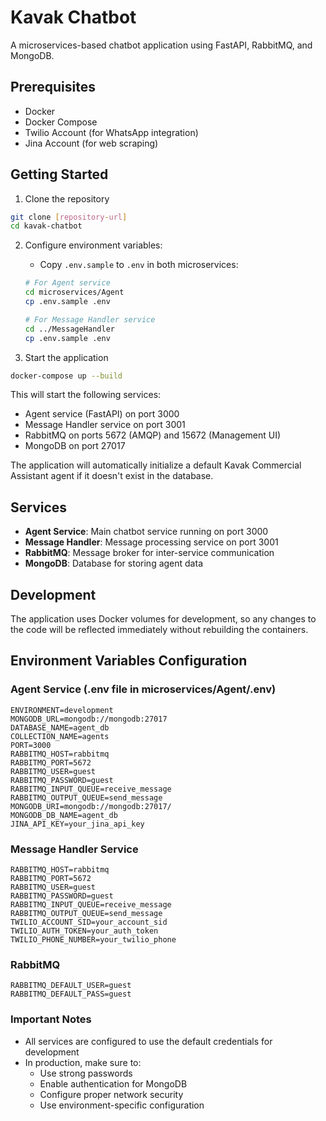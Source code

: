# Kavak Chatbot

A microservices-based chatbot application using FastAPI, RabbitMQ, and MongoDB.

## Prerequisites

- Docker
- Docker Compose
- Twilio Account (for WhatsApp integration)
- Jina Account (for web scraping)

## Getting Started

1. Clone the repository
```bash
git clone [repository-url]
cd kavak-chatbot
```

2. Configure environment variables:
   - Copy `.env.sample` to `.env` in both microservices:
   ```bash
   # For Agent service
   cd microservices/Agent
   cp .env.sample .env

   # For Message Handler service
   cd ../MessageHandler
   cp .env.sample .env
   ```

3. Start the application
```bash
docker-compose up --build
```

This will start the following services:
- Agent service (FastAPI) on port 3000
- Message Handler service on port 3001
- RabbitMQ on ports 5672 (AMQP) and 15672 (Management UI)
- MongoDB on port 27017

The application will automatically initialize a default Kavak Commercial Assistant agent if it doesn't exist in the database.

## Services

- **Agent Service**: Main chatbot service running on port 3000
- **Message Handler**: Message processing service on port 3001
- **RabbitMQ**: Message broker for inter-service communication
- **MongoDB**: Database for storing agent data

## Development

The application uses Docker volumes for development, so any changes to the code will be reflected immediately without rebuilding the containers.

## Environment Variables Configuration

### Agent Service (.env file in microservices/Agent/.env)
```env
ENVIRONMENT=development
MONGODB_URL=mongodb://mongodb:27017
DATABASE_NAME=agent_db
COLLECTION_NAME=agents
PORT=3000
RABBITMQ_HOST=rabbitmq
RABBITMQ_PORT=5672
RABBITMQ_USER=guest
RABBITMQ_PASSWORD=guest
RABBITMQ_INPUT_QUEUE=receive_message
RABBITMQ_OUTPUT_QUEUE=send_message
MONGODB_URI=mongodb://mongodb:27017/
MONGODB_DB_NAME=agent_db
JINA_API_KEY=your_jina_api_key
```

### Message Handler Service
```env
RABBITMQ_HOST=rabbitmq
RABBITMQ_PORT=5672
RABBITMQ_USER=guest
RABBITMQ_PASSWORD=guest
RABBITMQ_INPUT_QUEUE=receive_message
RABBITMQ_OUTPUT_QUEUE=send_message
TWILIO_ACCOUNT_SID=your_account_sid
TWILIO_AUTH_TOKEN=your_auth_token
TWILIO_PHONE_NUMBER=your_twilio_phone
```

### RabbitMQ
```env
RABBITMQ_DEFAULT_USER=guest
RABBITMQ_DEFAULT_PASS=guest
```

### Important Notes
- All services are configured to use the default credentials for development
- In production, make sure to:
  - Use strong passwords
  - Enable authentication for MongoDB
  - Configure proper network security
  - Use environment-specific configuration
